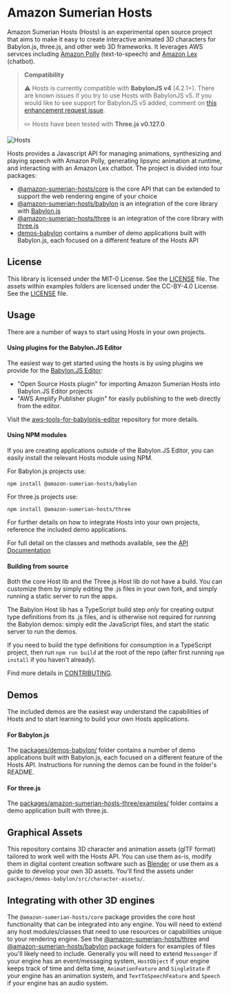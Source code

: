 # Amazon Sumerian Hosts

Amazon Sumerian Hosts (Hosts) is an experimental open source project that aims to make it easy to create interactive animated 3D characters for Babylon.js, three.js, and other web 3D frameworks. It leverages AWS services including [Amazon Polly](https://aws.amazon.com/polly/) (text-to-speech) and [Amazon Lex](https://aws.amazon.com/lex/) (chatbot).

<!-- CONTINUE Update this after the Babylon fix -->
> **Compatibility**
>
> ⚠️ Hosts is currently compatible with **BabylonJS v4** (4.2.1+). There are known issues if you try to use Hosts with BabylonJS v5. If you would like to see support for BabylonJS v5 added, comment on [this enhancement request issue](https://github.com/aws-samples/amazon-sumerian-hosts/issues/155).
>
> ✏️ Hosts have been tested with **Three.js v0.127.0**.

![Hosts](docs_template/static/images/hosts_cover.jpg)

Hosts provides a Javascript API for managing animations, synthesizing and playing speech with Amazon Polly, generating lipsync animation at runtime, and interacting with an Amazon Lex chatbot. The project is divided into four packages:
* [@amazon-sumerian-hosts/core](packages/amazon-sumerian-hosts-core) is the core API that can be extended to support the web rendering engine of your choice
* [@amazon-sumerian-hosts/babylon](packages/amazon-sumerian-hosts-babylon) is an integration of the core library with [Babylon.js](https://www.babylonjs.com/)
* [@amazon-sumerian-hosts/three](packages/amazon-sumerian-hosts-three) is an integration of the core library with [three.js](https://threejs.org/)
* [demos-babylon](packages/demos-babylon) contains a number of demo applications built with Babylon.js, each focused on a different feature of the Hosts API


## License

This library is licensed under the MIT-0 License. See the [LICENSE](LICENSE) file. The assets within examples folders are licensed under the CC-BY-4.0 License. See the [LICENSE](packages/demo-babylon/src/character-assets/LICENSE) file.

## Usage

There are a number of ways to start using Hosts in your own projects.

#### Using plugins for the Babylon.JS Editor

The easiest way to get started using the hosts is by using plugins we provide for the [Babylon.JS Editor](http://editor.babylonjs.com/):

- "Open Source Hosts plugin" for importing Amazon Sumerian Hosts into Babylon.JS Editor projects
- "AWS Amplify Publisher plugin" for easily publishing to the web directly from the editor. 

Visit the [aws-tools-for-babylonjs-editor](https://github.com/aws-samples/aws-tools-for-babylonjs-editor/blob/main/README.md) repository for more details.

#### Using NPM modules

If you are creating applications outside of the Babylon.JS Editor, you can easily install the relevant Hosts module using NPM.

For Babylon.js projects use:

```
npm install @amazon-sumerian-hosts/babylon
```

For three.js projects use:

```
npm install @amazon-sumerian-hosts/three
```

For further details on how to integrate Hosts into your own projects, reference the included demo applications.

For full detail on the classes and methods available, see the [API Documentation](https://aws-samples.github.io/amazon-sumerian-hosts/)

#### Building from source

Both the core Host lib and the Three.js Host lib do not have a build. You can
customize them by simply editing the .js files in your own fork, and simply
running a static server to run the apps.

The Babylon Host lib has a TypeScript build step *only* for creating output
type definitions from its .js files, and is otherwise not required for running
the Babylon demos: simply edit the JavaScript files, and start the static
server to run the demos.

If you need to build the type definitions for consumption in a TypeScript
project, then run `npm run build` at the root of the repo (after first running
`npm install` if you haven't already).

Find more details in [CONTRIBUTING](CONTRIBUTING.md).

## Demos

The included demos are the easiest way understand the capabilities of Hosts and to start learning to build your own Hosts applications.

#### For Babylon.js

The [packages/demos-babylon/](packages/demos-babylon/) folder contains a number of demo applications built with Babylon.js, each focused on a different feature of the Hosts API. Instructions for running the demos can be found in the folder's README.

#### For three.js

The [packages/amazon-sumerian-hosts-three/examples/](packages/amazon-sumerian-hosts-three/examples/) folder contains a demo application built with three.js.

## Graphical Assets

This repository contains 3D character and animation assets (glTF format) tailored to work well with the Hosts API. You can use them as-is, modify them in digital content creation software such as [Blender](https://www.blender.org/) or use them as a guide to develop your own 3D assets. You'll find the assets under `packages/demos-babylon/src/character-assets/`.

## Integrating with other 3D engines

The `@amazon-sumerian-hosts/core` package provides the core host functionality that can be integrated into any engine. You will need to extend any host modules/classes that need to use resources or capabilities unique to your rendering engine. See the [@amazon-sumerian-hosts/three](packages/amazon-sumerian-hosts-three) and [@amazon-sumerian-hosts/babylon](packages/amazon-sumerian-hosts-babylon) package folders for examples of files you'll likely need to include. Generally you will need to extend `Messenger` if your engine has an event/messaging system, `HostObject` if your engine keeps track of time and delta time, `AnimationFeature` and `SingleState` if your engine has an animation system, and `TextToSpeechFeature` and `Speech` if your engine has an audio system.

